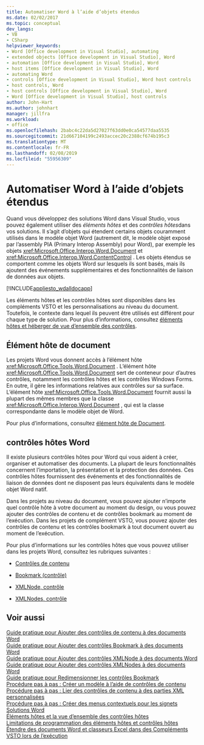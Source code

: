 ```yaml
---
title: Automatiser Word à l’aide d’objets étendus
ms.date: 02/02/2017
ms.topic: conceptual
dev_langs:
- VB
- CSharp
helpviewer_keywords:
- Word [Office development in Visual Studio], automating
- extended objects [Office development in Visual Studio], Word
- automation [Office development in Visual Studio], Word
- host items [Office development in Visual Studio], Word
- automating Word
- controls [Office development in Visual Studio], Word host controls
- host controls, Word
- host controls [Office development in Visual Studio], Word
- Word [Office development in Visual Studio], host controls
author: John-Hart
ms.author: johnhart
manager: jillfra
ms.workload:
- office
ms.openlocfilehash: 2babc4c22da5d27027f63dd0e0ca54577daa5535
ms.sourcegitcommit: 21d667104199c2493accec20c2388cf674b195c3
ms.translationtype: MT
ms.contentlocale: fr-FR
ms.lasthandoff: 02/08/2019
ms.locfileid: "55956309"
---
```

# <a name="automate-word-by-using-extended-objects"></a>Automatiser Word à l’aide d’objets étendus
  Quand vous développez des solutions Word dans Visual Studio, vous pouvez également utiliser des *éléments hôtes* et des *contrôles hôtes*dans vos solutions. Il s’agit d’objets qui étendent certains objets couramment utilisés dans le modèle objet Word (autrement dit, le modèle objet exposé par l’assembly PIA (Primary Interop Assembly) pour Word), par exemple les objets <xref:Microsoft.Office.Interop.Word.Document> et <xref:Microsoft.Office.Interop.Word.ContentControl> . Les objets étendus se comportent comme les objets Word sur lesquels ils sont basés, mais ils ajoutent des événements supplémentaires et des fonctionnalités de liaison de données aux objets.  
  
 [!INCLUDE[appliesto_wdalldocapp](../vsto/includes/appliesto-wdalldocapp-md.md)]  
  
 Les éléments hôtes et les contrôles hôtes sont disponibles dans les compléments VSTO et les personnalisations au niveau du document. Toutefois, le contexte dans lequel ils peuvent être utilisés est différent pour chaque type de solution. Pour plus d’informations, consultez [éléments hôtes et héberger de vue d’ensemble des contrôles](../vsto/host-items-and-host-controls-overview.md).  
  
## <a name="document-host-item"></a>Élément hôte de document  
 Les projets Word vous donnent accès à l’élément hôte <xref:Microsoft.Office.Tools.Word.Document> . L’élément hôte <xref:Microsoft.Office.Tools.Word.Document> sert de conteneur pour d’autres contrôles, notamment les contrôles hôtes et les contrôles Windows Forms. En outre, il gère les informations relatives aux contrôles sur sa surface. L’élément hôte <xref:Microsoft.Office.Tools.Word.Document> fournit aussi la plupart des mêmes membres que la classe <xref:Microsoft.Office.Interop.Word.Document> , qui est la classe correspondante dans le modèle objet de Word.  
  
 Pour plus d’informations, consultez [élément hôte de Document](../vsto/document-host-item.md).  
  
## <a name="word-host-controls"></a>contrôles hôtes Word  
 Il existe plusieurs contrôles hôtes pour Word qui vous aident à créer, organiser et automatiser des documents. La plupart de leurs fonctionnalités concernent l’importation, la présentation et la protection des données. Ces contrôles hôtes fournissent des événements et des fonctionnalités de liaison de données dont ne disposent pas leurs équivalents dans le modèle objet Word natif.  
  
 Dans les projets au niveau du document, vous pouvez ajouter n’importe quel contrôle hôte à votre document au moment du design, ou vous pouvez ajouter des contrôles de contenu et de contrôles bookmark au moment de l’exécution. Dans les projets de complément VSTO, vous pouvez ajouter des contrôles de contenu et les contrôles bookmark à tout document ouvert au moment de l’exécution.  
  
 Pour plus d’informations sur les contrôles hôtes que vous pouvez utiliser dans les projets Word, consultez les rubriques suivantes :  
  
-   [Contrôles de contenu](../vsto/content-controls.md)  
  
-   [Bookmark (contrôle)](../vsto/bookmark-control.md)  
  
-   [XMLNode, contrôle](../vsto/xmlnode-control.md)  
  
-   [XMLNodes, contrôle](../vsto/xmlnodes-control.md)  
  
## <a name="see-also"></a>Voir aussi  
 [Guide pratique pour Ajouter des contrôles de contenu à des documents Word](../vsto/how-to-add-content-controls-to-word-documents.md)   
 [Guide pratique pour Ajouter des contrôles Bookmark à des documents Word](../vsto/how-to-add-bookmark-controls-to-word-documents.md)   
 [Guide pratique pour Ajouter des contrôles XMLNode à des documents Word](../vsto/how-to-add-xmlnode-controls-to-word-documents.md)   
 [Guide pratique pour Ajouter des contrôles XMLNodes à des documents Word](../vsto/how-to-add-xmlnodes-controls-to-word-documents.md)   
 [Guide pratique pour Redimensionner les contrôles Bookmark](../vsto/how-to-resize-bookmark-controls.md)   
 [Procédure pas à pas : Créer un modèle à l’aide de contrôles de contenu](../vsto/walkthrough-creating-a-template-by-using-content-controls.md)   
 [Procédure pas à pas : Lier des contrôles de contenu à des parties XML personnalisées](../vsto/walkthrough-binding-content-controls-to-custom-xml-parts.md)   
 [Procédure pas à pas : Créer des menus contextuels pour les signets](../vsto/walkthrough-creating-shortcut-menus-for-bookmarks.md)   
 [Solutions Word](../vsto/word-solutions.md)   
 [Éléments hôtes et la vue d’ensemble des contrôles hôtes](../vsto/host-items-and-host-controls-overview.md)   
 [Limitations de programmation des éléments hôtes et contrôles hôtes](../vsto/programmatic-limitations-of-host-items-and-host-controls.md)   
 [Étendre des documents Word et classeurs Excel dans des Compléments VSTO lors de l’exécution](../vsto/extending-word-documents-and-excel-workbooks-in-vsto-add-ins-at-run-time.md)  
